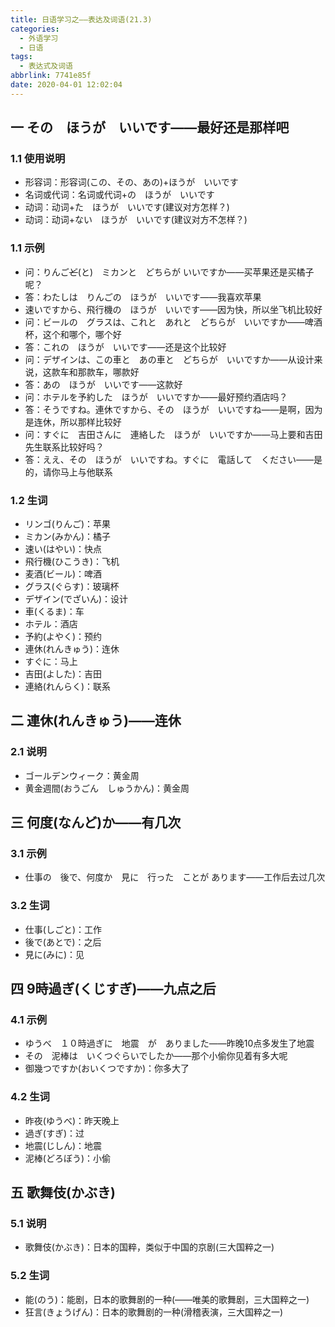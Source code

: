```yaml
---
title: 日语学习之——表达及词语(21.3)
categories:
  - 外语学习
  - 日语
tags:
  - 表达式及词语
abbrlink: 7741e85f
date: 2020-04-01 12:02:04
---
```

## 一 その　ほうが　いいです——最好还是那样吧
### 1.1 使用说明
* 形容词：形容词(この、その、あの)+ほうが　いいです
* 名词或代词：名词或代词+の　ほうが　いいです
* 动词：动词+た　ほうが　いいです(建议对方怎样？)
* 动词：动词+ない　ほうが　いいです(建议对方不怎样？)

<!--more-->

### 1.1 示例

* 问：りんご~~ど~~(と)　ミカンと　どちらが  いいですか——买苹果还是买橘子呢？
* 答：わたしは　りんごの　ほうが　いいです——我喜欢苹果
* 速いですから、飛行機の　ほうが　いいです——因为快，所以坐飞机比较好
* 问：ビールの　グラスは、これと　あれと　どちらが　いいですか——啤酒杯，这个和哪个，哪个好
* 答：これの　ほうが　いいです——还是这个比较好
* 问：デザインは、この車と　あの車と　どちらが　いいですか——从设计来说，这款车和那款车，哪款好
* 答：あの　ほうが　いいです——这款好
* 问：ホテルを予約した　ほうが　いいですか——最好预约酒店吗？
* 答：そうですね。連休ですから、その　ほうが　いいですね——是啊，因为是连休，所以那样比较好
* 问：すぐに　吉田さんに　連絡した　ほうが　いいですか——马上要和吉田先生联系比较好吗？
* 答：ええ、その　ほうが　いいですね。すぐに　電話して　ください——是的，请你马上与他联系

### 1.2 生词

* リンゴ(りんご)：苹果
* ミカン(みかん)：橘子
* 速い(はやい)：快点
* 飛行機(ひこうき)：飞机
* 麦酒(ビール)：啤酒
* グラス(ぐらす)：玻璃杯
* デザイン(でざいん)：设计
* 車(くるま)：车
* ホテル：酒店
* 予約(よやく)：预约
* 連休(れんきゅう)：连休
* すぐに：马上
* 吉田(よした)：吉田
* 連絡(れんらく)：联系

## 二 連休(れんきゅう)——连休

### 2.1 说明

* ゴールデンウィーク：黄金周
* 黄金週間(おうごん　しゅうかん)：黄金周

## 三 何度(なんど)か——有几次

### 3.1 示例

* 仕事の　後で、何度か　見に　行った　ことが  あります——工作后去过几次 

### 3.2 生词

* 仕事(しごと)：工作
* 後で(あとで)：之后
* 見に(みに)：见

## 四 9時過ぎ(くじすぎ)——九点之后

### 4.1 示例

* ゆうべ　１０時過ぎに　地震　が　ありました——昨晚10点多发生了地震
* その　泥棒は　いくつぐらいでしたか——那个小偷你见着有多大呢
* 御幾つですか(おいくつですか)：你多大了

### 4.2 生词

* 昨夜(ゆうべ)：昨天晚上
* 過ぎ(すぎ)：过
* 地震(じしん)：地震
* 泥棒(どろぼう)：小偷

## 五 歌舞伎(かぶき)

### 5.1 说明

* 歌舞伎(かぶき)：日本的国粹，类似于中国的京剧(三大国粹之一)

### 5.2 生词

* 能(のう)：能剧，日本的歌舞剧的一种(——唯美的歌舞剧，三大国粹之一)
* 狂言(きょうげん)：日本的歌舞剧的一种(滑稽表演，三大国粹之一)